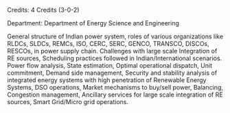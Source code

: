 Credits: 4 Credits (3-0-2)

Department: Department of Energy Science and Engineering

General structure of Indian power system, roles of various organizations like RLDCs, SLDCs, REMCs, ISO, CERC, SERC, GENCO, TRANSCO, DISCOs, RESCOs, in power supply chain. Challenges with large scale Integration of RE sources, Scheduling practices followed in Indian/International scenarios. Power flow analysis, State estimation, Optimal operational dispatch, Unit commitment, Demand side management, Security and stability analysis of integrated energy systems with high penetration of Renewable Energy Systems, DSO operations, Market mechanisms to buy/sell power, Balancing, Congestion management, Ancillary services for large scale integration of RE sources, Smart Grid/Micro grid operations.